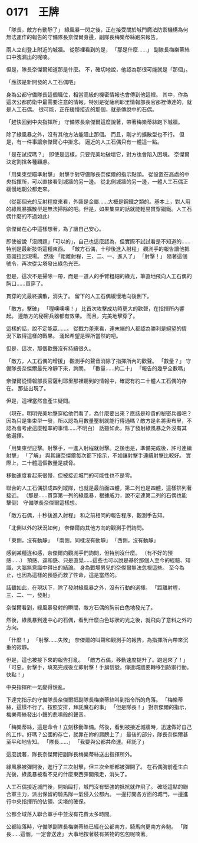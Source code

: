 # 0171　王牌

「隊長，敵方有動靜了」
綠風暴一閃之後，正在接受關於城門魔法防禦機構為何無法運作的報告的守備隊長奈傑爾身邊，副隊長梅樂蒂絲跑來報告。

兩人立刻登上附近的城牆。
從那裡看到的是，
「那是什麼……」
副隊長梅樂蒂絲口中洩漏出的呢喃。

但是，隊長奈傑爾知道那是什麼。
不，確切地說，他認為那很可能就是「那個」。

「應該是新開發的人工石偶吧」

身為公都守備隊長這個職位，相當高級的機密情報也會傳到他這裡。
其中，作為這次公都防衛中最需要注意的情報，特別是從薩利耶里情報部長官那裡傳達的，就是人工石偶。
很可能，正在緩慢接近的那個，就是傳說中的石偶。

「趕快回到中央指揮所」
守備隊長奈傑爾這麼說著，帶著梅樂蒂絲跑下城牆。

除了綠風暴之外，沒有其他方法能阻止那個。
而且，剛才的擴散型也不行。
但是，有一件事讓奈傑爾心中掛念。
逼近的人工石偶只有一體這一點。

「是在試探嗎？」
即使是這樣，只要完美地破壞它，對方也會陷入困境。
奈傑爾決定割捨各種顧慮。

「用集束型瞄準射擊」
射擊手對守備隊長奈傑爾的指示點頭。
從設置在高處的中央指揮所，可以直接看到城牆的另一邊。
從北側城牆的另一邊，一體人工石偶正緩慢地朝公都走來。

（從那個光的反射程度來看，外裝是金屬……大概是鋼鐵之類的。基本上，對人用的綠風暴擴散型是無法掃除的吧。但是，如果集束的話就能輕易貫穿鋼鐵。人工石偶什麼的不過如此）

奈傑爾在心中這樣想著，為了讓自己安心。

即使被說「沒問題」「可以的」，自己也這麼認為，但實際不試試看是不知道的……特別是最新技術這種東西。
「敵方石偶，十秒後進入射程」
觀測手的報告讓他把意識拉回現場。
然後
「距離射程，三、二、一、進入了」
「射擊！」
隨著這個號令，再次從尖塔發出綠色光芒。

但是，這次不是掃除一帶，而是一道人的手臂粗細的綠光，筆直地飛向人工石偶的胸口……貫穿了。

貫穿的光最終擴散，消失了。
留下的人工石偶緩慢地向後倒下。

「敵方，擊破」
「喔噢噢噢！」
比首次攻擊成功時更大的歡聲，在指揮所內響起。
連敵方的秘密兵器都有效果。
而且，完美地擊穿了。

這樣的話，說不定能贏……。
從戰力差來看，連末端的人都認為勝利是絕望的情況下取得這樣的戰果。
湧起希望是理所當然的吧。

但是，這次，那個歡聲沒有持續很久。

「敵方，人工石偶的增援」
觀測手的聲音消除了指揮所內的歡聲。
「數量？」
守備隊長奈傑爾最先冷靜下來，詢問。
「數量……約二十」
「報告的幾乎全數嗎」

奈傑爾從情報部長官薩利耶里那裡聽到的情報中，確認有約二十體人工石偶的存在。
那些出現了。

但是，這裡當然會產生疑問。

（現在，明明完美地擊穿給他們看了，為什麼要出來？應該是珍貴的秘密兵器吧？因為只是集束型一發，所以認為用數量壓制就能行得通嗎？敵方是名將奧布里，不認為會考慮這麼輕率的事情……不明白）
話雖如此，除了發射綠風暴之外沒有其他選擇。

「用集束型迎擊。射擊手，一進入射程就射擊。之後也是，準備完成後，許可連續射擊」
「了解」
與其讓奈傑爾每次都下指示，不如讓射擊手連續射擊比較好。
實際上，二十體這個數量是威脅。

移動速度看起來很慢，但被接近城門的可能性也不是零。

聯合的人工石偶排成四列縱隊，也就是最前面四體，第二列也是四體，這樣排列著接近。
（那是……貫穿第一列的綠風暴，根據威力，說不定連第二列的石偶也能擊倒）
守備隊長奈傑爾這樣想。

「敵方石偶，十秒後進入射程」
和之前相同的報告程序，觀測手告知。

「北側以外的狀況如何」
奈傑爾向其他方向的觀測手們詢問。

「東側，沒有動靜」
「南側，同樣沒有動靜」
「西側，沒有動靜」

感到某種違和感，奈傑爾向觀測手們詢問，但特別沒什麼。
（有不好的預感……）
預感、違和感、只是直覺……這些也可以說是基於那個人至今的經驗、知識，大腦無意識中得出的結論。
身為戰場男兒的奈傑爾無法忽視這些。
至今為止，也因為這樣的預感而救了性命，這是當然的。

話雖如此，在現狀下，除了發射綠風暴之外，沒有行動的選擇。
「距離射程，三、二、一，發射」

奈傑爾看到，綠風暴發射的瞬間，敵方石偶的胸前白色地發光了。

然後，綠風暴到達中心的石偶，看到什麼白色球狀的光之後，就飛向了意料之外的方向。

「什麼！」
「射擊……失敗」
奈傑爾的叫聲和觀測手的報告，為指揮所內帶來沉重的寂靜。

但是，這也被接下來的報告打亂。
「敵方石偶，移動速度提升了。跑過來了！」
「可惡。射擊手，填充完成後立即射擊！手旗信號，傳達城牆要轉移到防禦行動。快點！」

中央指揮所一氣變得慌亂。

下達完指示的守備隊長奈傑爾把副隊長梅樂蒂絲叫到指令所的角落。
「梅樂蒂絲，這樣不行了。按照安排，拜託魔石的事」
「但是隊長！」
對奈傑爾的指示，梅樂蒂絲發出小聲的悲鳴般的聲音。

「梅樂蒂絲，這是命令！立刻移動準備。然後，看到被接近城牆時，迅速做好自己的工作。好嗎？公國的存亡，就靠在妳的肩膀上了」
最後的部分，隊長奈傑爾甚至平和地告知。
「隊長……」
「我要與公都共命運。拜託了」

這麼說著，隊長奈傑爾把副隊長梅樂蒂絲送出指揮所外。

綠風暴被彈開後，進行了三次射擊，但三次全部都被彈開了。
在石偶胸前產生白光後，綠風暴被看不見的什麼東西彈開飛走，消失了。

人工石偶接近城門後，開始毆打，城門沒有堅強的抵抗就炸飛了。
確認這點的聯合軍主力，派出保留的騎馬隊一氣侵入公都內。
一邊打開各方面的城門，一邊進行中央指揮所的佔領、尖塔的確保。

公都全域落入聯合軍手中並沒有花費太多時間。

公都陷落時，守備隊副隊長梅樂蒂絲已經在公都南方，騎馬向更南方奔馳。
「隊長……這個，一定會送達」
大事地按著裝有某物的包包呢喃著。